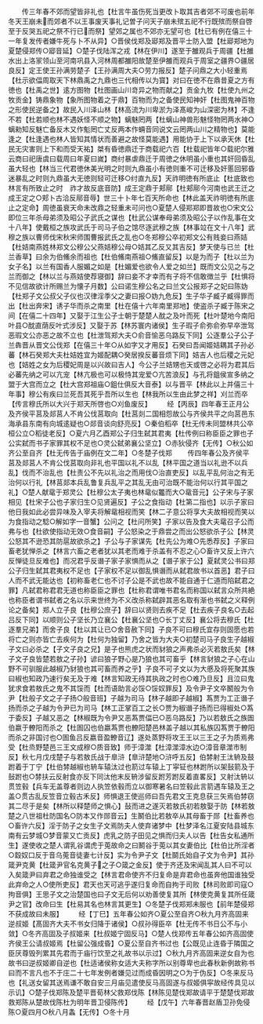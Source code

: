 <!-- { "loadSidebar": true } -->
　　传三年春不郊而望皆非礼也【杜言牛虽伤死当更改卜取其吉者郊不可废也前年冬天王崩未而郊者不以王事废天事礼记曽子问天子崩未殡五祀不行既殡而祭自啓至于反哭五祀之祭不行已而祭】望郊之属也不郊亦无望可也【杜已有例在僖三十一年复发传者嫌牛死与卜不从异】○晋侯伐郑及郔郑及晋平士防入盟【杜郔郑地为夏楚侵郑传○郔音延】○楚子伐陆浑之戎【林在伊川】遂至于雒观兵于周疆【杜雒水出上洛冡领山至河南巩县入河林周都雒阳故楚至伊雒而观兵于周室之疆界○疆居良反】定王使王孙满劳楚子【王孙满周大夫○劳力报反】楚子问鼎之大小轻重焉【杜示欲偪周取天下林鼎禹之九鼎也三代相传以为寳】对曰在徳不在鼎昔夏之方有徳也【杜禹之世】逺方图物【杜图画山川竒异之物而献之】贡金九牧【杜使九州之牧贡金】铸鼎象物【象所图物着之于鼎】百物而为之备使民知神奸【杜图鬼神百物之形使民逆备之】故民入川泽山林【林高流为川卑淤为泽髙峻为山深密为林】不逢不若【杜若顺也林不遇妖怪不顺之物】螭魅罔两【杜螭山神兽形魅怪物罔两水神○螭勑知反魅亡备反木又作鬽罔亡丈反两本作蜽音同说文云罔两山川之精物也】莫能逢之【杜逢遇也林人皆知其情状而善避之故怪莫能遇】用能协于上下以承天休【杜民无灾害则上下和而受天祐】桀有昏徳鼎迁于商载祀六百【杜载祀皆年○载祀尔雅云商曰祀唐虞曰载周曰年夏曰嵗】商纣暴虐鼎迁于周徳之休明虽小重也其奸回昏乱虽大轻也【林当三代君徳休美光明之时则九鼎虽小有徳则重不可迁移及奸慝回邪昏迷暴乱之时则九鼎虽大无徳则轻可迁移○纣直九反】天祚明徳有所底止【杜底致也林言有所致止之时　祚才故反底音防】成王定鼎于郏鄏【杜郏鄏今河南也武王迁之成王定之○郏卜古洽反鄏音辱】世三十卜年七百天所命也【林此盖天祚明徳有所底止之定命】周徳虽衰天命未改鼎之轻重未可问也○夏楚人侵郑郑即晋故也○宋文公即位三年杀母弟须及昭公子武氏之谋也【杜武公谋奉母弟须及昭公子以作乱事在文十八年】使戴桓之族攻武氏于司马子伯之馆尽逐武穆之族【林事竝在文十八年】武穆之族以曹师伐宋秋宋师围曹报武氏之乱也○冬郑穆公卒初郑文公有贱妾曰燕姞【杜姞南燕姓林郑文公穆公父燕姞穆公母○姞其乙反又其吉反】梦天使与已兰【杜兰香草】曰余为伯鯈余而祖也【杜伯鯈南燕祖○鯈直留反】以是为而子【杜以兰为女子名】以兰有国香人服媚之如是【杜媚爱也欲令人爱之如兰】既而文公见之与之兰而御之【林以兰与燕姞使荐寝御】辞曰妾不才幸而有子将不信敢徴兰乎【杜惧将不见信故欲计所赐兰为懐子月数】公曰诺生穆公名之曰兰文公报郑子之妃曰陈妫【杜郑子文公叔父子仪也汉律淫季父之妻曰报○妫九危反】生子华子臧子臧得罪而出【杜出奔宋】诱子华而杀之南里【杜在僖十六年南里郑地】使盗杀子臧于陈宋之间【在僖二十四年】又娶于江生公子士朝于楚楚人酖之及叶而死【杜叶楚地今南阳叶县○酖直荫反叶式涉反】又娶于苏【林苏寰内诸侯】生子瑕子俞弥俞弥早卒泄驾恶瑕文公亦恶之故不立也【杜泄驾郑大夫○俞音愉恶乌路反下同】公逐羣公子公子兰犇晋从晋文公伐郑【在僖三十年○从如字又才用反】石癸曰吾闻姬姞耦其子孙必蕃【林石癸郑大夫杜姞姓宜为姬配耦○癸居揆反蕃音烦下同】姞吉人也后稷之元妃也【姞姓之女为后稷妃周是以兴故曰吉人】今公子兰姞甥也天或啓之必将为君其后必蕃先纳之可以亢宠【林亢极也可以极恃其宠爱○亢苦浪反】与孔将鉏侯宣多纳之盟于大宫而立之【杜大宫郑祖庙○鉏仕俱反大音泰】以与晋平【林此以上并僖三十年事】穆公有疾曰兰死吾其死乎吾所以生也【林我所以生由此梦之祥】刈兰而卒【传言穆氏所以大兴于郑天所啓也○刈鱼废反】
　　经【丙辰】四年春王正月公及齐侯平莒及郯莒人不肯公伐莒取向【杜莒剡二国相怨故公与齐侯共平之向莒邑东海承县东南有向城逺疑也○郯音谈向舒亮反】○秦伯稻卒【杜无传未同盟林共公卒桓公立○稻徒老反】○夏六月乙酉郑公子归生弑其君夷【杜传例曰称臣臣之罪也子公实弑而书子家罪其权不足也○灵公弑弟襄公坚立】○赤狄侵齐【无传】○秋公如齐公至自齐【杜无传告于庙例在文二年】○冬楚子伐郑
　　传四年春公及齐侯平莒及郯莒人不肯公伐莒取向非礼也平国以礼不以乱【林平国之道当以礼逊不以兵乱】伐而不治乱也【杜责公不先以礼治之而用伐○治直吏反】以乱平乱何治之有无治何以行礼【林莒郯本兵乱鲁复兵乱平之其乱无由可治既不能治何以行其平国之礼】○楚人献鼋于郑灵公【杜穆公太子夷也林鼋似龞而大○鼋音元】公子宋与子家相见【杜宋子公也子家归生○见贤遍反】子公之食指动【杜第二指也】以示子家曰他日我如此必尝异味及入宰夫将解鼋相视而笑【林二子意公将享大夫故相视而笑以为食指动之騐○解如字一音蟹】公问之【杜问所笑】子家以告及食大夫鼋召子公而弗与也【杜欲使指动无效○食音嗣】子公怒染之于鼎尝之而出公怒欲杀子公【林灵公怒其不逊恐其防扈故欲杀之】子公与子家谋先【杜先公为难○先悉荐反】子家曰畜老犹惮杀之【林言六畜之老者犹以其老而难于杀盖有不忍之心○畜许又反上许六反惮徒旦反难也】而况君乎反谮子家子家惧而从之【谮子家于公】夏弑灵公书曰郑公子归生弑其君夷权不足也【子家权不足以御乱惧谮而从弑君故书以首恶】君子曰人而不武无能达也【初称畜老仁也不讨子公是不武也故不能自通于仁道而陷弑君之罪】凡弑君称君君无道也称臣臣之罪也【杜称君谓唯书君名而称国以弑言众所共絶也称臣者谓书弑者之名以示来世终为不义改杀称弑辟其恶名取有渐也书弑之义释例论之备矣】郑人立子良【杜穆公庶子】辞曰以贤则去疾不足【杜去疾子良名○去起吕反下同】以顺则公子坚长乃立襄公【杜襄公坚也○长丁丈反】襄公将去穆氏【杜逐羣兄弟】而舍子良【杜以其让已○舍音赦下同】子良不可曰穆氏宜存则固愿也若将亡之则亦皆亡去疾何为【杜何为独留】乃舍之皆为大夫○初楚司马子良生子越椒子文曰必杀之【子文子良之兄】是子也熊虎之状而豺狼之声弗杀必灭若敖氏矣【林子文子良皆楚若敖之子孙】谚曰狼子野心是乃狼也其可畜乎【林言豺狼之子心在山野不可驯服此越椒乃豺狼也其可畜而养之乎】子良不可子文以为大慼及将死聚其族曰椒也知政乃速行矣无及于难【林言知政无待其执政之时也○难乃旦反】且泣曰鬼犹求食若敖氏之鬼不其馁而【杜而语助言必馁○馁奴罪反】及令尹子文卒鬭般为令尹【杜般子文之子子扬○般音班】子越为司马【林子越即子越椒】蒍贾为工正谮子扬而杀之子越为令尹已为司马【林工正掌百工之长○贾为椒谮子扬而已得椒处○蒍于委反】子越又恶之【林椒既为令尹又恶蒍贾偪已○恶乌路反】乃以若敖氏之族圄伯嬴于轑阳而杀之【杜圄囚也伯嬴蒍贾也轑阳楚邑林盖子越以其私族囚蒍贾于轑阳而杀之非国讨也○圄鱼吕反嬴音盈轑音辽】遂处蒸野将攻王王以三王之子为质焉弗受【杜烝野楚邑三王文成穆○质音致】师于漳澨【杜漳澨漳水边○漳音章澨市制反】秋七月戊戌楚子与若敖氏战于臯浒【臯浒楚地○浒呼五反】伯棼射王汰辀及鼓跗着于丁宁【杜伯棼越椒也辀车辕汰过也箭过车辕上丁寜钲也林跗所以架鼔箭及于鼔跗也○棼扶云反射食亦反下同汰他末反辀涉留反跗芳跗反着直畧反】又射汰辀以贯笠毂【兵车无盖尊者则边人执笠依毂而立以御寒暑名曰笠毂此言箭遇车辕及王之盖○贯古乱反笠音立毂古禾反】师惧退王使巡师曰吾先君文王克息获三矢焉伯棼窃其二尽于是矣【林所以释楚师之惧心】鼔而进之遂灭若敖氏初若敖娶于防【林若敖楚之八世祖杜防国名○防本又作郧音云】生鬭伯比若敖卒从其母畜于郧【杜畜养也○畜许六反】淫于防子之女生子文焉防夫人使弃诸梦中【杜梦泽名江夏安陆县城东南有云梦城○梦音蒙又亡贡反】虎乳之防子田见之惧而归夫人以告【杜告女私通所生】遂使收之楚人谓乳谷谓虎于莵故命之曰鬭谷于莵以其女妻伯比【杜伯比所淫者○縠奴口反于音乌莵音徒妻七计反】实为令尹子文【杜鬬氏始自子文为令尹】其孙箴尹克黄【杜箴尹官名克黄子之子○箴之金反】使于齐还及宋闻乱其人曰不可以入矣箴尹曰弃君之命独谁受之【林言君命使齐不归复命是弃君命也虽奔他国谁独受此弃命之人○使所吏反】君天也天可逃乎遂归复命而自拘于司败【林司败即司寇○拘音俱】王思子文之治楚国也曰子文无后何以劝善使复其所【林使克黄复其所任箴尹之官】改命曰生【杜易其名也林言其更生】○冬楚子伐郑郑未服也【前年楚侵郑不获成故曰未服】
　　经【丁巳】五年春公如齐○夏公至自齐○秋九月齐高固来逆叔姬【髙固齐大夫不书女归降于诸侯】○叔孙得臣卒【杜无传不书日公不与小敛】○冬齐高固及子叔姬来【杜叔姬宁固反马】○楚人伐郑传五年春公如齐高固使齐侯王公请叔姬焉【杜留公强成昏】○夏公至自齐书过也【公既见止连昏于隣国之臣厌尊毁列累其先君而于庙行饮至之礼故书以示过】○秋九月齐高固来逆女自为也故书曰逆叔姬卿自逆也【杜适诸侯称女适大夫称字所以别尊卑也此春秋新例故称书曰而不言凡也不于庄二十七年发例者嫌见过而成昏因明之○为于伪反】○冬来反马也【礼送女留其送焉谦不敢自安三月庙见遣使反马高固遂与叔姬俱寜故经传具见以示讥】○楚子伐郑陈及楚平晋荀林父救郑伐陈【林陈见楚伐郑故请平于楚楚伐郑故救郑陈从楚故伐陈杜为明年晋卫侵陈传】
　　经【戊午】六年春晋赵盾卫孙免侵陈○夏四月○秋八月螽【无传】○冬十月
